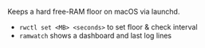 Keeps a hard free-RAM floor on macOS via launchd.
- `rwctl set <MB> <seconds>` to set floor & check interval
- `ramwatch` shows a dashboard and last log lines
